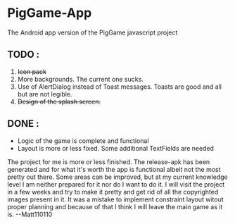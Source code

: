 # PigGame-App
The Android app version of the PigGame javascript project

## TODO : 
1. ~~Icon pack~~
2. More backgrounds. The current one sucks.
3. Use of AlertDialog instead of Toast messages. Toasts are good and all but are not legible.
4. ~~Design of the splash screen.~~

## DONE :
+ Logic of the game is complete and functional
+ Layout is more or less fixed. Some additional TextFields are needed

The project for me is more or less finished. The release-apk has been generated and for what it's worth the app is functional albeit not the most pretty out there. Some areas can be improved, but at my current knowledge level I am neither prepared for it nor do I want to do it. I will visit the project in a few weeks and try to make it pretty and get rid of all the copyrighted images present in it. It was a mistake to implement constraint layout witout proper planning and because of that I think I will leave the main game as it is.
                                                                                                                                                            --Matt110110